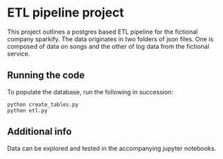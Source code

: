 # ETL pipeline project

This project outlines a postgres based ETL pipeline for the fictional company sparkify. The data originates in two folders of json files. One is composed of data on songs and the other of log data from the fictional service. 

## Running the code

To populate the database, run the following in succession:

    python create_tables.py
    python etl.py

## Additional info

Data can be explored and tested in the accompanying jupyter notebooks. 